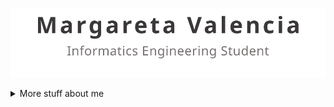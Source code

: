 <!-- Profile header -->
<p align="center">
  <picture>
    <source media="(prefers-color-scheme: dark)" srcset="profile-header.dark.svg" />
    <img src="profile-header.light.svg" alt="Margareta Valencia" />
  </picture>
</p>

<details>
<summary>
  More stuff about me
</summary>
<!-- Statistic -->
<p align="center">
  <img height="50%" width="auto" src ="https://github-readme-stats.vercel.app/api?username=margaretavalen&show_icons=true&count_private=true&theme=darcula&hide_border=true&hide=issues,contribs&bg_color=00000000">
  <img height="50%" width="auto" src ="https://github-readme-stats.vercel.app/api/top-langs/?username=margaretavalen&layout=compact&hide_border=true&theme=darcula&bg_color=00000000&langs_count=6&hide=jupyter%20notebook,tex,css,php&exclude_repo=Pacman-AI">
  <img src ="https://github-readme-streak-stats.herokuapp.com?user=margaretavalen&theme=darcula&hide_border=true&background=FFFFFF00">
</p>

<!--
<div align="center">
    <h1>
        <img src="https://readme-typing-svg.herokuapp.com?font=lilita+one&size=40&duration=3000&color=B7E0FF&center=true&vCenter=true&width=435&lines=Hewoo..+I'm+Valencia;This+is..;..my+Github..;" alt="Typing SVG"/>
    </h1>
</div>

## Hi there 👋

**margaretavalen/margaretavalen** is a ✨ _special_ ✨ repository because its `README.md` (this file) appears on your GitHub profile.

Here are some ideas to get you started:

- 🔭 I’m currently working on ...
- 🌱 I’m currently learning ...
- 👯 I’m looking to collaborate on ...
- 🤔 I’m looking for help with ...
- 💬 Ask me about ...
- 📫 How to reach me: ...
- 😄 Pronouns: ...
- ⚡ Fun fact: ...
-->
